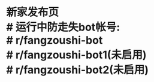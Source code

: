 # 新家发布页<br/># 运行中防走失bot帐号:<br/># r/fangzoushi-bot<br/># r/fangzoushi-bot1(未启用)<br/># r/fangzoushi-bot2(未启用)